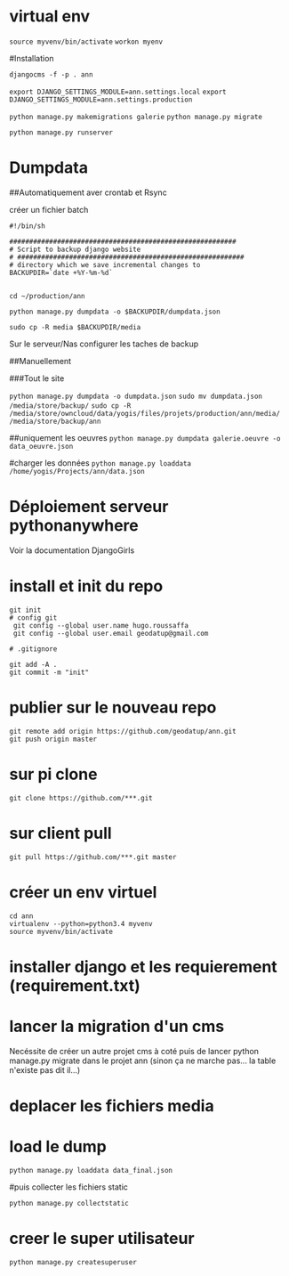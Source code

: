 # virtual env
`source myvenv/bin/activate`
`workon myenv`

#Installation 

`djangocms -f -p . ann`


`export DJANGO_SETTINGS_MODULE=ann.settings.local`
`export DJANGO_SETTINGS_MODULE=ann.settings.production`

`python manage.py makemigrations galerie`
`python manage.py migrate`


`python manage.py runserver`



# Dumpdata
##Automatiquement aver crontab et Rsync

créer un fichier batch
~~~
#!/bin/sh

#########################################################
# Script to backup django website
# #########################################################
# directory which we save incremental changes to
BACKUPDIR=`date +%Y-%m-%d`


cd ~/production/ann

python manage.py dumpdata -o $BACKUPDIR/dumpdata.json

sudo cp -R media $BACKUPDIR/media

~~~

Sur le serveur/Nas configurer les taches de backup


##Manuellement 

###Tout le site

`python manage.py dumpdata -o dumpdata.json`
`sudo mv dumpdata.json /media/store/backup/`
`sudo cp -R /media/store/owncloud/data/yogis/files/projets/production/ann/media/ /media/store/backup/ann`

##uniquement les oeuvres
`python manage.py dumpdata galerie.oeuvre -o data_oeuvre.json`



#charger les données
`python manage.py loaddata /home/yogis/Projects/ann/data.json`




# Déploiement serveur pythonanywhere
Voir la documentation DjangoGirls

# install et init du repo
~~~
git init
# config git
 git config --global user.name hugo.roussaffa
 git config --global user.email geodatup@gmail.com

# .gitignore
~~~

~~~
git add -A .
git commit -m "init"
~~~

# publier sur le nouveau repo
~~~
git remote add origin https://github.com/geodatup/ann.git
git push origin master
~~~

# sur pi clone
~~~
git clone https://github.com/***.git
~~~

# sur client pull
~~~
git pull https://github.com/***.git master
~~~
# créer un env virtuel
~~~
cd ann
virtualenv --python=python3.4 myvenv
source myvenv/bin/activate
~~~

# installer django et les requierement (requirement.txt)

# lancer la migration d'un cms 
Necéssite de créer un autre projet cms à coté puis de lancer 
python manage.py migrate 
dans le projet ann
(sinon ça ne marche pas... la table n'existe pas dit il...)


# deplacer les fichiers media
# load le dump
```
python manage.py loaddata data_final.json
```

#puis collecter les fichiers static
~~~
python manage.py collectstatic
~~~



# creer le super utilisateur
~~~
python manage.py createsuperuser
~~~


